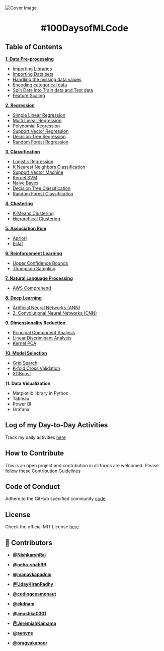 <!-- DO NOT REMOVE - contributor_list:data:start:["NishkarshRaj", "neha-shah99", "manavkapadnis", "UdayKiranPadhy", "codingcosmonaut", "ekdnam", "anushka0301", "JeremiahKamama", "aenyne", "pragyakapoor"]:end -->
![Cover Image](docs/cover.png)

<h1 align="center">#100DaysofMLCode</h1>

## Table of Contents

[**1. Data Pre-processing**](2_Data_Preprocessing/README.md)
  * [Importing Libraries](2_Data_Preprocessing/README.md#importing_libraries)
  * [Importing Data sets](2_Data_Preprocessing/README.md#importing_datasets)
  * [Handling the missing data values](2_Data_Preprocessing/README.md#handling_veracity)
  * [Encoding categorical data](2_Data_Preprocessing/README.md#encoding_cat_data)
  * [Split Data into Train data and Test data](2_Data_Preprocessing/README.md#split_data)
  * [Feature Scaling](2_Data_Preprocessing/README.md#feature_scaling)
  
[**2. Regression**](3_Regression/README.md)
 * [Simple Linear Regression](3_Regression/Simple_Linear_Regression)
 * [Multi Linear Regression](3_Regression/Multi_Linear_Regression)
 * [Polynomial Regression](3_Regression/Polynomial_Regression)
 * [Support Vector Regression](3_Regression/Support_Vector_Regression)
 * [Decision Tree Regression](3_Regression/Decision_Tree_Regression)
 * [Random Forest Regression](3_Regression/Random_Forest_Regression)
 
[**3. Classification**](4_Classification/README.md)
 * [Logistic Regression](4_Classification/Logistic_Regression)
 * [K Nearest Neighbors Classification](4_Classification/K_Nearest_Neighbors)
 * [Support Vector Machine](4_Classification/Support-Vector-Machine)
 * [Kernel SVM](4_Classification/Kernel-SVM)
 * [Naive Bayes](4_Classification/Naive_Bayes)
 * [Decision Tree Classification](4_Classification/Decision_Tree_Classification)
 * [Random Forest Classification](4_Classification/Random_Forest_Classification)

[**4. Clustering**](5_Clustering/README.md)
 * [K-Means Clustering](5_Clustering/K_Means)
 * [Hierarchical Clustering](5_Clustering/Hierarchical_Clustering)
 
[**5. Association Rule**](6_Association_Rule/README.md)
 * [Apriori](6_Association_Rule/Apriori) 
 * [Eclat](6_Association_Rule/Eclat)
 
[**6. Reinforcement Learning**](7_Reinforcement_Learning/README.md)
 * [Upper Confidence Bounds](7_Reinforcement_Learning\Upper_confidence_Bound)
 * [Thompson Sampling](7_Reinforcement_Learning/Thompson_Sampling)

[**7. Natural Language Processing** ](8_Natural_Language_Processing)
 * [AWS Comprehend](8_Natural_Language_Processing)

[**8. Deep Learning**](9_Deep_Learning/README.md)
 * [Artificial Neural Networks (ANN)](9_Deep_Learning/Artificial_Neural_Networks)
 * [2. Convolutional Neural Networks (CNN)](9_Deep_Learning/Convolutional_Neural_Networks)

 
[**9. Dimensionality Reduction**](10_Dimensionality_Reduction/README.md)
 * [Principal Component Analysis](10_Dimensionality_Reduction/Principal_Component_Analysis)
 * [Linear Discriminant Analysis](10_Dimensionality_Reduction/Linear_Discriminant_Analysis)
 * [Kernel PCA](10_Dimensionality_Reduction/Kernel_PCA)
 
[**10. Model Selection**](11_Model_Selection/README.md)
 * [Grid Search](11_Model_Selection/Model_Selection)
 * [K-fold Cross Validation](11_Model_Selection/Model_Selection)
 * [XGBoost](11_Model_Selection/XGBoost)
 
**11. Data Visualization**
 * Matplotlib library in Python
 * Tableau
 * Power BI
 * Grafana

## Log of my Day-to-Day Activities

Track my daily activities [here](docs/100Days_Log.md)

## How to Contribute

This is an open project and contribution in all forms are welcomed.
Please follow these [Contribution Guidelines](docs/CONTRIBUTING.md)

## Code of Conduct

Adhere to the GitHub specified community [code](docs/CODE_OF_CONDUCT.md).

## License

Check the official MIT License [here](LICENSE).

<!-- prettier-ignore-start -->
<!-- DO NOT REMOVE - contributor_list:start -->
## 👥 Contributors


- **[@NishkarshRaj](https://github.com/NishkarshRaj)**

- **[@neha-shah99](https://github.com/neha-shah99)**

- **[@manavkapadnis](https://github.com/manavkapadnis)**

- **[@UdayKiranPadhy](https://github.com/UdayKiranPadhy)**

- **[@codingcosmonaut](https://github.com/codingcosmonaut)**

- **[@ekdnam](https://github.com/ekdnam)**

- **[@anushka0301](https://github.com/anushka0301)**

- **[@JeremiahKamama](https://github.com/JeremiahKamama)**

- **[@aenyne](https://github.com/aenyne)**

- **[@pragyakapoor](https://github.com/pragyakapoor)**

<!-- DO NOT REMOVE - contributor_list:end -->
<!-- prettier-ignore-end -->
